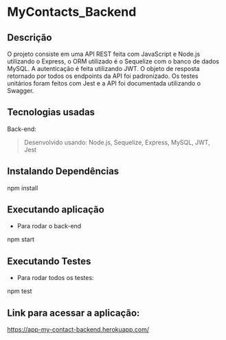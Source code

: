# MyContacts_Backend
## Descrição
O projeto consiste em uma API REST feita com JavaScript e Node.js utilizando o Express, o ORM utilizado é o Sequelize com o banco de dados MySQL. A autenticação é feita utilizando JWT. O objeto de resposta retornado por todos os endpoints da API foi padronizado. Os testes unitários foram feitos com Jest e a API foi documentada utilizando o Swagger.

## Tecnologias usadas
  
Back-end:

> Desenvolvido usando:  Node.js, Sequelize, Express, MySQL, JWT, Jest

##  Instalando Dependências

npm install


##  Executando aplicação

* Para rodar o back-end


npm start


##  Executando Testes

* Para rodar todos os testes:


npm test


##  Link para acessar a aplicação:
https://app-my-contact-backend.herokuapp.com/

